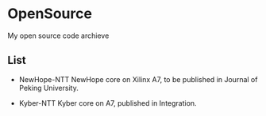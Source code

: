 # OpenSource
My open source code archieve

## List

- NewHope-NTT NewHope core on Xilinx A7, to be published in Journal of Peking University.

- Kyber-NTT Kyber core on A7, published in Integration.
